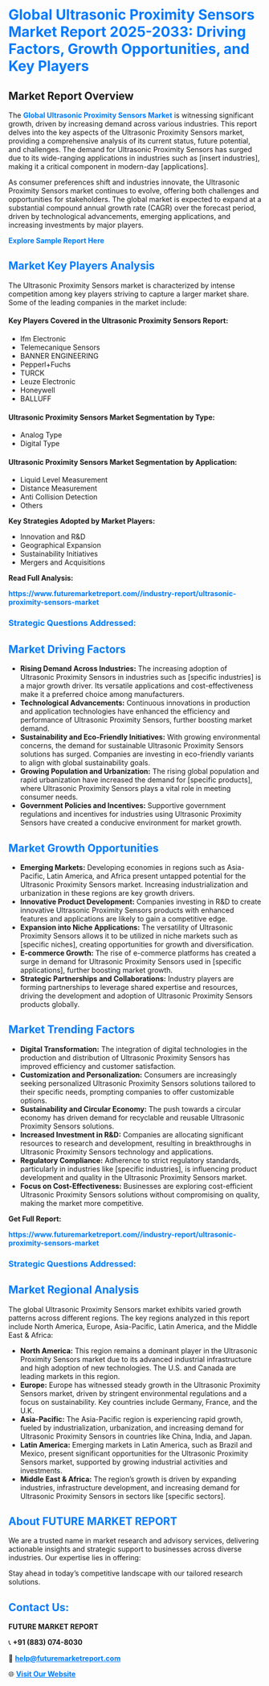 <h1 style="color: #007BFF;">Global Ultrasonic Proximity Sensors Market Report 2025-2033: Driving Factors, Growth Opportunities, and Key Players</h1>

<section id="overview">
<h2>Market Report Overview</h2>
<p>The <a href="https://www.futuremarketreport.com//industry-report/ultrasonic-proximity-sensors-market" style="color: #007BFF; text-decoration: none;"><strong>Global Ultrasonic Proximity Sensors Market</strong></a> is witnessing significant growth, driven by increasing demand across various industries. This report delves into the key aspects of the Ultrasonic Proximity Sensors market, providing a comprehensive analysis of its current status, future potential, and challenges. The demand for Ultrasonic Proximity Sensors has surged due to its wide-ranging applications in industries such as [insert industries], making it a critical component in modern-day [applications].</p>
<p>As consumer preferences shift and industries innovate, the Ultrasonic Proximity Sensors market continues to evolve, offering both challenges and opportunities for stakeholders. The global market is expected to expand at a substantial compound annual growth rate (CAGR) over the forecast period, driven by technological advancements, emerging applications, and increasing investments by major players.</p>
</section>

<section id="overview">
<p><a href="https://www.futuremarketreport.com//request-sample/reportId=81346" style="color: #007BFF; text-decoration: none;"><strong>Explore Sample Report Here</strong></a></p>
</section>

<section id="key-players">
<h2 style="color: #007BFF;">Market Key Players Analysis</h2>
<p>The Ultrasonic Proximity Sensors market is characterized by intense competition among key players striving to capture a larger market share. Some of the leading companies in the market include:</p>
<h4>Key Players Covered in the Ultrasonic Proximity Sensors Report:</h4>
<ul><li>Ifm Electronic</li><li>Telemecanique Sensors</li><li>BANNER ENGINEERING</li><li>Pepperl+Fuchs</li><li>TURCK</li><li>Leuze Electronic</li><li>Honeywell</li><li>BALLUFF</li></ul>
<h4>Ultrasonic Proximity Sensors Market Segmentation by Type:</h4>
<ul><li>Analog Type</li><li>Digital Type</li></ul>

<h4>Ultrasonic Proximity Sensors Market Segmentation by Application:</h4>
<ul><li>Liquid Level Measurement</li><li>Distance Measurement</li><li>Anti Collision Detection</li><li>Others</li></ul>
<p><strong>Key Strategies Adopted by Market Players:</strong></p>
<ul>
<li>Innovation and R&D</li>
<li>Geographical Expansion</li>
<li>Sustainability Initiatives</li>
<li>Mergers and Acquisitions</li>
</ul>
</section>

<section>
<p><strong>Read Full Analysis: </strong></p><a href="https://www.futuremarketreport.com//industry-report/ultrasonic-proximity-sensors-market" style="color: #007BFF; text-decoration: none;"><strong>https://www.futuremarketreport.com//industry-report/ultrasonic-proximity-sensors-market</strong></a>
<h3 style="color: #007BFF;">Strategic Questions Addressed:</h3>
</section>

<section id="driving-factors">
<h2 style="color: #007BFF;">Market Driving Factors</h2>
<ul>
<li><strong>Rising Demand Across Industries:</strong> The increasing adoption of Ultrasonic Proximity Sensors in industries such as [specific industries] is a major growth driver. Its versatile applications and cost-effectiveness make it a preferred choice among manufacturers.</li>
<li><strong>Technological Advancements:</strong> Continuous innovations in production and application technologies have enhanced the efficiency and performance of Ultrasonic Proximity Sensors, further boosting market demand.</li>
<li><strong>Sustainability and Eco-Friendly Initiatives:</strong> With growing environmental concerns, the demand for sustainable Ultrasonic Proximity Sensors solutions has surged. Companies are investing in eco-friendly variants to align with global sustainability goals.</li>
<li><strong>Growing Population and Urbanization:</strong> The rising global population and rapid urbanization have increased the demand for [specific products], where Ultrasonic Proximity Sensors plays a vital role in meeting consumer needs.</li>
<li><strong>Government Policies and Incentives:</strong> Supportive government regulations and incentives for industries using Ultrasonic Proximity Sensors have created a conducive environment for market growth.</li>
</ul>
</section>

<section id="growth-opportunities">
<h2 style="color: #007BFF;">Market Growth Opportunities</h2>
<ul>
<li><strong>Emerging Markets:</strong> Developing economies in regions such as Asia-Pacific, Latin America, and Africa present untapped potential for the Ultrasonic Proximity Sensors market. Increasing industrialization and urbanization in these regions are key growth drivers.</li>
<li><strong>Innovative Product Development:</strong> Companies investing in R&D to create innovative Ultrasonic Proximity Sensors products with enhanced features and applications are likely to gain a competitive edge.</li>
<li><strong>Expansion into Niche Applications:</strong> The versatility of Ultrasonic Proximity Sensors allows it to be utilized in niche markets such as [specific niches], creating opportunities for growth and diversification.</li>
<li><strong>E-commerce Growth:</strong> The rise of e-commerce platforms has created a surge in demand for Ultrasonic Proximity Sensors used in [specific applications], further boosting market growth.</li>
<li><strong>Strategic Partnerships and Collaborations:</strong> Industry players are forming partnerships to leverage shared expertise and resources, driving the development and adoption of Ultrasonic Proximity Sensors products globally.</li>
</ul>
</section>

<section id="trending-factors">
<h2 style="color: #007BFF;">Market Trending Factors</h2>
<ul>
<li><strong>Digital Transformation:</strong> The integration of digital technologies in the production and distribution of Ultrasonic Proximity Sensors has improved efficiency and customer satisfaction.</li>
<li><strong>Customization and Personalization:</strong> Consumers are increasingly seeking personalized Ultrasonic Proximity Sensors solutions tailored to their specific needs, prompting companies to offer customizable options.</li>
<li><strong>Sustainability and Circular Economy:</strong> The push towards a circular economy has driven demand for recyclable and reusable Ultrasonic Proximity Sensors solutions.</li>
<li><strong>Increased Investment in R&D:</strong> Companies are allocating significant resources to research and development, resulting in breakthroughs in Ultrasonic Proximity Sensors technology and applications.</li>
<li><strong>Regulatory Compliance:</strong> Adherence to strict regulatory standards, particularly in industries like [specific industries], is influencing product development and quality in the Ultrasonic Proximity Sensors market.</li>
<li><strong>Focus on Cost-Effectiveness:</strong> Businesses are exploring cost-efficient Ultrasonic Proximity Sensors solutions without compromising on quality, making the market more competitive.</li>
</ul>
</section>

<section>
<p><strong>Get Full Report: </strong></p><a href="https://www.futuremarketreport.com//industry-report/ultrasonic-proximity-sensors-market" style="color: #007BFF; text-decoration: none;"><strong>https://www.futuremarketreport.com//industry-report/ultrasonic-proximity-sensors-market</strong></a>
<h3 style="color: #007BFF;">Strategic Questions Addressed:</h3>
</section>


<section id="regional-analysis">
<h2 style="color: #007BFF;">Market Regional Analysis</h2>
<p>The global Ultrasonic Proximity Sensors market exhibits varied growth patterns across different regions. The key regions analyzed in this report include North America, Europe, Asia-Pacific, Latin America, and the Middle East & Africa:</p>
<ul>
<li><strong>North America:</strong> This region remains a dominant player in the Ultrasonic Proximity Sensors market due to its advanced industrial infrastructure and high adoption of new technologies. The U.S. and Canada are leading markets in this region.</li>
<li><strong>Europe:</strong> Europe has witnessed steady growth in the Ultrasonic Proximity Sensors market, driven by stringent environmental regulations and a focus on sustainability. Key countries include Germany, France, and the U.K.</li>
<li><strong>Asia-Pacific:</strong> The Asia-Pacific region is experiencing rapid growth, fueled by industrialization, urbanization, and increasing demand for Ultrasonic Proximity Sensors in countries like China, India, and Japan.</li>
<li><strong>Latin America:</strong> Emerging markets in Latin America, such as Brazil and Mexico, present significant opportunities for the Ultrasonic Proximity Sensors market, supported by growing industrial activities and investments.</li>
<li><strong>Middle East & Africa:</strong> The region’s growth is driven by expanding industries, infrastructure development, and increasing demand for Ultrasonic Proximity Sensors in sectors like [specific sectors].</li>
</ul>
</section>

<footer>
<h2 style="color: #007BFF;">About FUTURE MARKET REPORT</h2>
<p>We are a trusted name in market research and advisory services, delivering actionable insights and strategic support to businesses across diverse industries. Our expertise lies in offering:</p>

<p>Stay ahead in today’s competitive landscape with our tailored research solutions.</p>

<h2 style="color: #007BFF;">Contact Us:</h2>
<p><strong>FUTURE MARKET REPORT</strong></p>
<p>📞 <strong>+91 (883) 074-8030</strong></p>
<p>📧 <strong><a href="mailto:help@futuremarketreport.com" style="color: #007BFF;">help@futuremarketreport.com</a></strong></p>
<p>🌐 <strong><a href="https://www.futuremarketreport.com/" style="color: #007BFF;">Visit Our Website</a></strong></p>
</footer>
